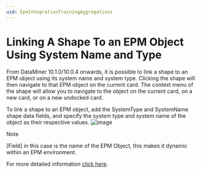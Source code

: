 ```yaml
---
uid: EpmIntegrationTrainingAggregations
---
```


# Linking A Shape To an EPM Object Using System Name and Type
From DataMiner 10.1.0/10.0.4 onwards, it is possible to link a shape to an EPM object using its system name and system type. Clicking the shape will then navigate to that EPM object on the current card. The context menu of the shape will allow you to navigate to the object on the current card, on a new card, or on a new undocked card.

To link a shape to an EPM object, add the SystemType and SystemName shape data fields, and specify the system type and system name of the object as their respective values.
![image](https://github.com/Daniela-Prada/dataminer-docs/assets/102039927/34408173-eaec-47b3-819c-02ba1df96dce)

> [!NOTE]
> [Field] in this case is the name of the EPM Object, this makes it dynamic within an EPM environment.

For more detailed information [click here](https://docs.dataminer.services/user-guide/Basic_Functionality/Visio/linking_shapes/Linking_a_shape_to_an_EPM_object.html).
